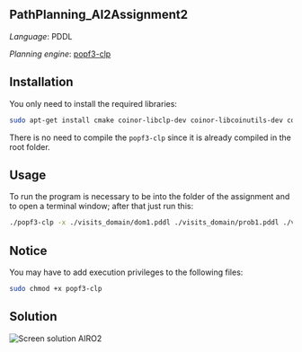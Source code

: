 ## PathPlanning_AI2Assignment2

*Language*: PDDL

*Planning engine*: [popf3-clp](https://github.com/popftif/popf-tif)

## Installation

You only need to install the required libraries:
```sh
sudo apt-get install cmake coinor-libclp-dev coinor-libcoinutils-dev coinor-libosi-dev coinor-libcbc-dev coinor-libcgl-dev doxygen bison flex
```

There is no need to compile the `popf3-clp` since it is already compiled in the root folder.

## Usage

To run the program is necessary to be into the folder of the assignment and to open a terminal window; after that just run this:
```sh
./popf3-clp -x ./visits_domain/dom1.pddl ./visits_domain/prob1.pddl ./visits_module/build/libVisits.so ./visits_domain/region
```

## Notice

You may have to add execution privileges to the following files:
```sh
sudo chmod +x popf3-clp
```

## Solution

![Screen solution AIRO2](https://github.com/ClousTom/PathPlanning_AI2Assignment2/assets/117213899/9ef86868-28de-48a7-a505-9a11ae6230b6)
